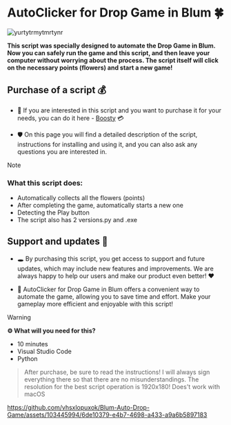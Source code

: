 # **AutoClicker for Drop Game in Blum** :four_leaf_clover:

![yurtytrmytmrtynr](https://github.com/vhsxlopuxok/Blum-DropGame/assets/103445994/b7951315-789f-4f79-ab29-d9cf3dae0a6e)

**This script was specially designed to automate the Drop Game in Blum. Now you can safely run the game and this script, and then leave your computer without worrying about the process. The script itself will click on the necessary points (flowers) and start a new game!**

## Purchase of a script :moneybag:
- 🧐 If you are interested in this script and you want to purchase it for your needs, you can do it here - [Boosty](https://boosty.to/vhsxlopuxok) :credit_card:

- 🛡️ On this page you will find a detailed description of the script, instructions for installing and using it, and you can also ask any questions you are interested in.

> [!NOTE]
  > ### **What this script does:**
  > - Automatically collects all the flowers (points)
  > - After completing the game, automatically starts a new one
  > - Detecting the Play button
  > - The script also has 2 versions.py and .exe

## Support and updates :handshake:
- 🕳️	By purchasing this script, you get access to support and future updates, which may include new features and improvements. We are always happy to help our users and make our product even better! :hearts:

- 🔧 AutoClicker for Drop Game in Blum offers a convenient way to automate the game, allowing you to save time and effort. Make your gameplay more efficient and enjoyable with this script!

> [!WARNING]
> **⚙️ What will you need for this?**
> - 10 minutes
> - Visual Studio Code
> - Python

> After purchase, be sure to read the instructions! I will always sign everything there so that there are no misunderstandings.
> The resolution for the best script operation is 1920x180!
> Does't work with macOS

https://github.com/vhsxlopuxok/Blum-Auto-Drop-Game/assets/103445994/6de10379-e4b7-4698-a433-a9a6b5897183
